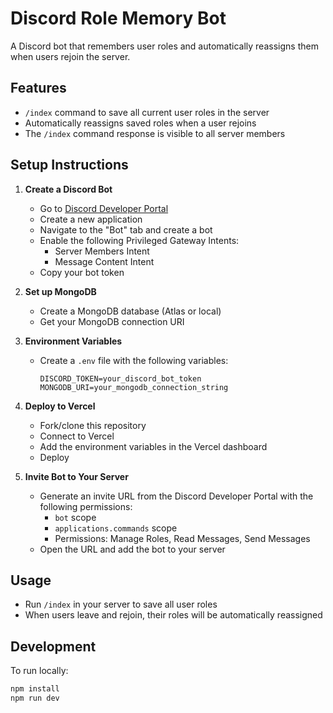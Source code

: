 # Discord Role Memory Bot

A Discord bot that remembers user roles and automatically reassigns them when users rejoin the server.

## Features

- `/index` command to save all current user roles in the server
- Automatically reassigns saved roles when a user rejoins
- The `/index` command response is visible to all server members

## Setup Instructions

1. **Create a Discord Bot**
   - Go to [Discord Developer Portal](https://discord.com/developers/applications)
   - Create a new application
   - Navigate to the "Bot" tab and create a bot
   - Enable the following Privileged Gateway Intents:
     - Server Members Intent
     - Message Content Intent
   - Copy your bot token

2. **Set up MongoDB**
   - Create a MongoDB database (Atlas or local)
   - Get your MongoDB connection URI

3. **Environment Variables**
   - Create a `.env` file with the following variables:
     ```
     DISCORD_TOKEN=your_discord_bot_token
     MONGODB_URI=your_mongodb_connection_string
     ```

4. **Deploy to Vercel**
   - Fork/clone this repository
   - Connect to Vercel
   - Add the environment variables in the Vercel dashboard
   - Deploy

5. **Invite Bot to Your Server**
   - Generate an invite URL from the Discord Developer Portal with the following permissions:
     - `bot` scope
     - `applications.commands` scope
     - Permissions: Manage Roles, Read Messages, Send Messages
   - Open the URL and add the bot to your server

## Usage

- Run `/index` in your server to save all user roles
- When users leave and rejoin, their roles will be automatically reassigned

## Development

To run locally:

```bash
npm install
npm run dev
``` 